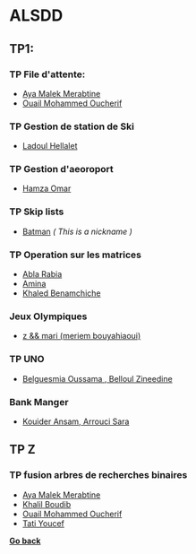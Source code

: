 # ALSDD
## TP1:
### TP File d'attente:
- [Aya Malek Merabtine](./TP1/TP1_FILES%20D'ATTENTES%20ET%20LISTES%20LINEAIRES/Aya%20Malek%20Merabtine/README.md)
- [Ouail Mohammed Oucherif](./TP1/TP1_FILES%20D'ATTENTES%20ET%20LISTES%20LINEAIRES/Ouail%20Mohammed%20Oucherif/README.md)

### TP Gestion de station de Ski
- [Ladoul Hellalet](./TP1/TP1_Gérer%20une%20station%20de%20ski/Ladoul%20Mahdi/README.md)

### TP Gestion d'aeoroport
- [Hamza Omar](./TP1/TP1_Gestion%20des%20avions%20d'un%20Aeroport/Hamza%20Omar/README.md)

### TP Skip lists
- [Batman](./TP1/TP1_Skip%20Lists/Batman/README.md) *( This is a nickname )*

### TP Operation sur les matrices
- [Abla Rabia](./TP1/TP1_operations%20sur%20les%20matrices%20creuse/Abla%20Rabia/README.md)
- [Amina](./TP1/TP1_operations%20sur%20les%20matrices%20creuse/Amina/README.md)
- [Khaled Benamchiche](./TP1/TP1_operations%20sur%20les%20matrices%20creuse/Khaled%20Benamchiche/README.md)

### Jeux Olympiques
- [z && mari (meriem bouyahiaoui)](./TP1/TP1_Jeux%20Olympiques/z%20&&%20mari%20(meriem%20bouyahiaoui)/README.md)

### TP UNO
- [Belguesmia Oussama , Belloul Zineedine](./TP1/TP1_TP%20UNO/Kouider%20Ansam%2C%20Arrouci%20Sara/README.md)

### Bank Manger
- [Kouider Ansam, Arrouci Sara](./TP1/TP1_Bank%20Manger/Belguesmia%20Oussama%20%2C%20Belloul%20Zineedine/README.md)

## TP Z
### TP fusion arbres de recherches binaires
- [Aya Malek Merabtine](./TPZ/TP%20Z%20-fusion%20arbres%20de%20recherches%20binaires/Aya%20Malek%20Merabtine/README.md)
- [Khalil Boudib](./TPZ/TP%20Z%20-fusion%20arbres%20de%20recherches%20binaires/Khalil%20Boudib/README.md)
- [Ouail Mohammed Oucherif](./TPZ/TP%20Z%20-fusion%20arbres%20de%20recherches%20binaires/Ouail%20Mohammed%20Oucherif/README.md)
- [Tati Youcef](./TPZ/TP%20Z%20-fusion%20arbres%20de%20recherches%20binaires/Tati%20Youcef/README.md)

**[Go back](../1CP.md)**
